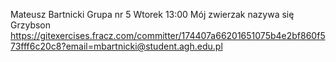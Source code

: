 Mateusz Bartnicki
Grupa nr 5 Wtorek 13:00
Mój zwierzak nazywa się Grzybson
https://gitexercises.fracz.com/committer/174407a66201651075b4e2bf860f573fff6c20c8?email=mbartnicki@student.agh.edu.pl

